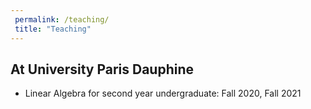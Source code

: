 ```yaml
---
 permalink: /teaching/
 title: "Teaching"
---
```


## At University Paris Dauphine

- Linear Algebra for second year undergraduate: Fall 2020, Fall 2021
